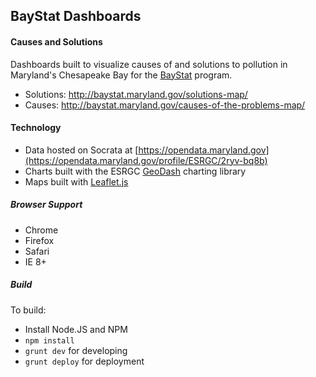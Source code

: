 ## BayStat Dashboards

#### Causes and Solutions

Dashboards built to visualize causes of and solutions to pollution in Maryland's Chesapeake Bay for the [BayStat](http://www.baystat.maryland.gov/) program. 

- Solutions: http://baystat.maryland.gov/solutions-map/
- Causes: http://baystat.maryland.gov/causes-of-the-problems-map/

#### Technology

* Data hosted on Socrata at [https://opendata.maryland.gov](https://opendata.maryland.gov/profile/ESRGC/2ryv-bq8b)
* Charts built with the ESRGC [GeoDash](https://github.com/esrgc/geodash) charting library 
* Maps built with [Leaflet.js](https://github.com/Leaflet/Leaflet)

##### Browser Support

* Chrome
* Firefox
* Safari
* IE 8+

##### Build

To build:

* Install Node.JS and NPM
* `npm install`
* `grunt dev` for developing
* `grunt deploy` for deployment
